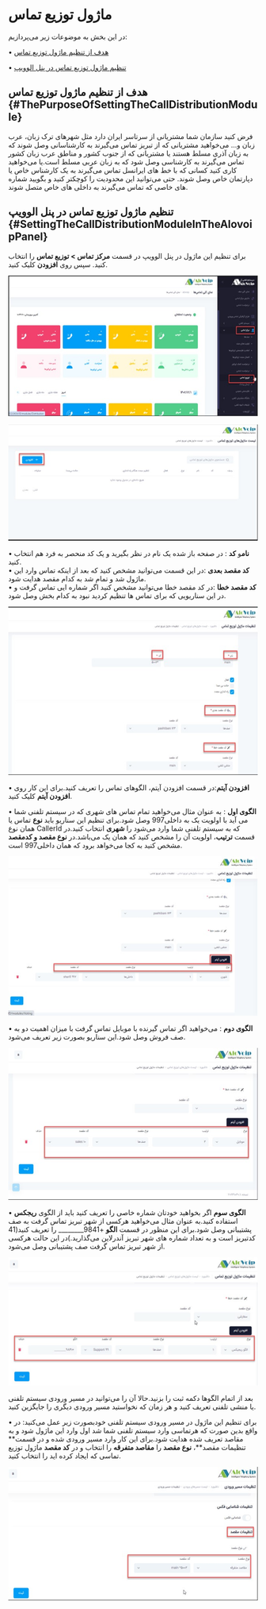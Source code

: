 # ماژول توزیع تماس

در این بخش به موضوعات زیر می‌پردازیم:

•	[هدف از تنظیم ماژول توزیع تماس ](#ThePurposeOfSettingTheCallDistributionModule)

•	[تنظیم ماژول توزیع تماس در پنل الوویپ ](#SettingTheCallDistributionModuleInTheAlovoipPanel)

## هدف از تنظیم ماژول توزیع تماس {#ThePurposeOfSettingTheCallDistributionModule}

فرض کنید سازمان شما مشتریانی از سرتاسر ایران دارد مثل شهرهای ترک زبان، عرب زبان و... می‌خواهید مشتریانی که از تبریز تماس می‌گیرند به کارشناسانی وصل شوند که به زبان آذری مسلط هستند یا مشتریانی که از جنوب کشور و مناطق عرب زبان کشور تماس می‌گیرند به کارشناسی وصل شود که به زبان عربی مسلط است.یا می‌خواهید کاری کنید کسانی که با خط های ایرانسل تماس می‌گیرند به یک کارشناس خاص یا دپارتمان خاص وصل شوند. حتی می‌توانید این محدودیت را کوچکتر کنید و بگویید شماره های خاصی که تماس می‌گیرند به داخلی های خاص متصل شوند.

## تنظیم ماژول توزیع تماس در پنل الوویپ {#SettingTheCallDistributionModuleInTheAlovoipPanel}

برای تنظیم این ماژول در پنل الوویپ در قسمت **مرکز تماس > توزیع تماس** را انتخاب کنید. سپس روی **افزودن** کلیک کنید.

![تنظیمات ماژول توضیع تماس ](./Images/tozi-tamas1.jpg)

![تنظیمات ماژول توضیع تماس ](./Images/tozi-tamas2.jpg)

•	**نام**و **کد** : در صفحه باز شده یک نام در نظر بگیرید و یک کد منحصر به فرد هم انتخاب کنید.</br>
•	**کد مقصد بعدی** :در این قسمت می‌توانید مشخص کنید که بعد از اینکه تماس وارد این ماژول شد و تمام شد به کدام مقصد هدایت شود.</br>
•	**کد مقصد خطا** :در کد مقصد خطا می‌توانید مشخص کنید اگر شماره ایی تماس گرفت و در این سناریویی که برای تماس ها تنظیم کردید نبود به کدام بخش وصل شود.</br>

![تنظیمات ماژول توضیع تماس ](./Images/tozi-tamas3.jpg)

•	**افزودن آیتم**:در قسمت افزودن آیتم، الگوهای تماس را تعریف کنید.برای این کار روی **افزودن آیتم** کلیک کنید.

•	**الگوی اول** : به عنوان مثال می‌خواهید تمام تماس های شهری که در سیستم تلفنی شما می آید با اولویت یک به داخلی997 وصل شود.برای تنظیم این سناریو باید **نوع** تماس یا همان نوع CallerId که به سیستم تلفنی شما وارد می‌شود را **شهری** انتخاب کنید.در قسمت **ترتیب**، اولویت آن را مشخص کنید که همان یک می‌باشد.در **نوع مقصد و کدمقصد** مشخص ‌کنید به کجا می‌خواهد برود که همان داخلی997 است.

![تنظیمات ماژول توضیع تماس ](./Images/tozi-tamas4.jpg)

•	**الگوی دوم** : می‌خواهید اگر تماس گیرنده با موبایل تماس گرفت با میزان اهمیت دو به صف فروش وصل شود.این سناریو بصورت زیر تعریف می‌شود.

![تنظیمات ماژول توضیع تماس ](./Images/tozi-tamas5.jpg)

•	**الگوی سوم**
اگر بخواهید خودتان شماره خاصی را تعریف کنید باید از الگوی **ریجکس** استفاده کنید.به عنوان مثال می‌خواهید هرکسی از شهر تبریز تماس گرفت به صف پشتیبانی وصل شود.برای این منظور در قسمت **الگو** +9841________ را تعریف ‌کنید(41 کدتبریز است و به تعداد شماره های شهر تبریز آندرلاین می‌گذارید.)در این حالت هرکسی از شهر تبریز تماس گرفت صف پشتیبانی وصل  می‌شود.

![تنظیمات ماژول توضیع تماس ](./Images/tozi-tamas6.jpg)

بعد از اتمام الگوها دکمه ثبت را بزنید.حالا آن را می‌توانید در مسیر ورودی سیستم تلفنی یا منشی تلفنی تعریف کنید و هر زمان که نخواستید مسیر ورودی دیگری را جایگزین کنید.

•	برای تنظیم این ماژول در مسیر ورودی سیستم تلفنی خودبصورت زیر عمل می‌کنید:
در واقع بدین صورت که هرتماسی وارد سیستم تلفنی شما شد اول وارد این ماژول شود و به مقاصد تعریف شده هدایت شود.برای این کار وارد مسیر ورودی شده و در قسمت** تنظیمات مقصد**، **نوع مقصد** را **مقاصد متفرقه** را انتخاب و در **کد مقصد** ماژول توزیع تماسی که ایجاد کرده اید را انتخاب کنید.

![تنظیمات ماژول توضیع تماس ](./Images/tozi-tamas7.jpg)